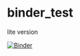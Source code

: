# binder_test

lite version

[![Binder](https://mybinder.org/badge_logo.svg)](https://mybinder.org/v2/gh/djfan/binder_test/lite?filepath=index.ipynb)